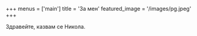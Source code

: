 +++
menus = ['main']
title = 'За мен'
featured_image = '/images/pg.jpeg'
+++

Здравейте, казвам се Никола.